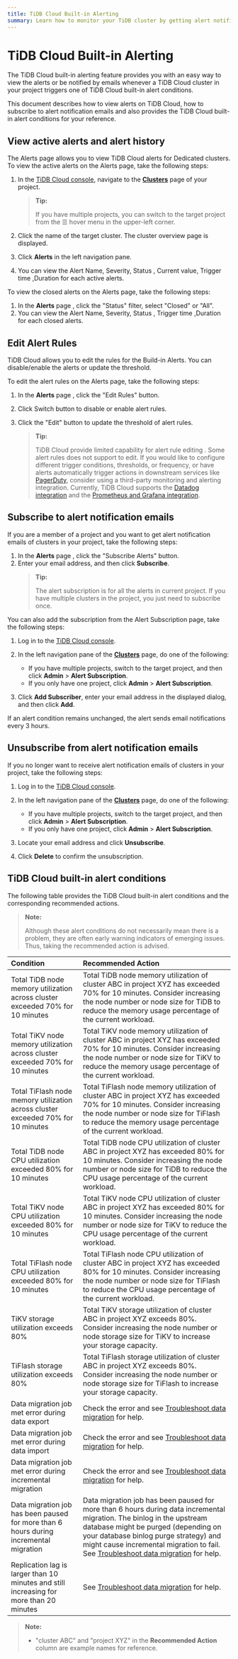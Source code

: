 ```yaml
---
title: TiDB Cloud Built-in Alerting
summary: Learn how to monitor your TiDB cluster by getting alert notification emails from TiDB Cloud.
---
```


# TiDB Cloud Built-in Alerting

The TiDB Cloud built-in alerting feature provides you with an easy way to view the alerts or be notified by emails whenever a TiDB Cloud cluster in your project triggers one of TiDB Cloud built-in alert conditions.

This document describes how to view alerts on TiDB Cloud, how to subscribe to alert notification emails and also provides the TiDB Cloud built-in alert conditions for your reference.

## View active alerts and alert history 

The Alerts page allows you to view TiDB Cloud alerts for Dedicated clusters.
To view the active alerts on the Alerts page, take the following steps:

1. In the [TiDB Cloud console](https://tidbcloud.com/), navigate to the [**Clusters**](https://tidbcloud.com/console/clusters) page of your project.

    > **Tip:**
    >
    > If you have multiple projects, you can switch to the target project from the ☰ hover menu in the upper-left corner.

2. Click the name of the target cluster. The cluster overview page is displayed.
3. Click **Alerts** in the left navigation pane.
4. You can view the Alert Name, Severity, Status , Current value, Trigger time ,Duration for each active alerts. 

To view the closed alerts on the Alerts page, take the following steps:
1. In the **Alerts** page , click the "Status" filter, select "Closed" or "All". 
2. You can view the Alert Name, Severity, Status , Trigger time ,Duration for each closed alerts. 

## Edit Alert Rules

TiDB Cloud allows you to edit the rules for the Build-in Alerts. You can disable/enable the alerts or update the threshold. 

To edit the alert rules on the Alerts page, take the following steps:
1. In the **Alerts** page , click the "Edit Rules" button. 
2. Click Switch button to disable or enable alert rules.
3. Click the "Edit" button to update the threshold of alert rules. 

    > **Tip:**
    >
    > TiDB Cloud provide limited capability for alert rule editing . Some alert rules does not support to edit. If you would like to configure different trigger conditions, thresholds, or frequency, or have alerts automatically trigger actions in downstream services like [PagerDuty](https://www.pagerduty.com/docs/guides/datadog-integration-guide/), consider using a third-party monitoring and alerting integration. Currently, TiDB Cloud supports the [Datadog integration](/tidb-cloud/monitor-datadog-integration.md) and the [Prometheus and Grafana integration](/tidb-cloud/monitor-prometheus-and-grafana-integration.md).

## Subscribe to alert notification emails

If you are a member of a project and you want to get alert notification emails of clusters in your project, take the following steps:

1. In the **Alerts** page , click the "Subscribe Alerts" button. 
2. Enter your email address, and then click **Subscribe**. 
    > **Tip:**
    >
    > The alert subscription is for all the alerts in current project. If you have multiple clusters in the project, you just need to subscribe once. 

You can also add the subscription from the Alert Subscription page, take the following steps: 

1. Log in to the [TiDB Cloud console](https://tidbcloud.com).
2. In the left navigation pane of the [**Clusters**](https://tidbcloud.com/console/clusters) page, do one of the following:

    - If you have multiple projects, switch to the target project, and then click **Admin** > **Alert Subscription**.
    - If you only have one project, click **Admin** > **Alert Subscription**.

3. Click **Add Subscriber**, enter your email address in the displayed dialog, and then click **Add**.

If an alert condition remains unchanged, the alert sends email notifications every 3 hours.

## Unsubscribe from alert notification emails

If you no longer want to receive alert notification emails of clusters in your project, take the following steps:

1. Log in to the [TiDB Cloud console](https://tidbcloud.com).
2. In the left navigation pane of the [**Clusters**](https://tidbcloud.com/console/clusters) page, do one of the following:

    - If you have multiple projects, switch to the target project, and then click **Admin** > **Alert Subscription**.
    - If you only have one project, click **Admin** > **Alert Subscription**.

3. Locate your email address and click **Unsubscribe**.

4. Click **Delete** to confirm the unsubscription.

## TiDB Cloud built-in alert conditions

The following table provides the TiDB Cloud built-in alert conditions and the corresponding recommended actions.

> **Note:**
>
> Although these alert conditions do not necessarily mean there is a problem, they are often early warning indicators of emerging issues. Thus, taking the recommended action is advised.

| Condition | Recommended Action |
|:--- |:--- |
| Total TiDB node memory utilization across cluster exceeded 70% for 10 minutes | Total TiDB node memory utilization of cluster ABC in project XYZ has exceeded 70% for 10 minutes. Consider increasing the node number or node size for TiDB to reduce the memory usage percentage of the current workload.|
| Total TiKV node memory utilization across cluster exceeded 70% for 10 minutes | Total TiKV node memory utilization of cluster ABC in project XYZ has exceeded 70% for 10 minutes. Consider increasing the node number or node size for TiKV to reduce the memory usage percentage of the current workload. |
| Total TiFlash node memory utilization across cluster exceeded 70% for 10 minutes | Total TiFlash node memory utilization of cluster ABC in project XYZ has exceeded 70% for 10 minutes. Consider increasing the node number or node size for TiFlash to reduce the memory usage percentage of the current workload. |
| Total TiDB node CPU utilization exceeded 80% for 10 minutes | Total TiDB node CPU utilization of cluster ABC in project XYZ has exceeded 80% for 10 minutes. Consider increasing the node number or node size for TiDB to reduce the CPU usage percentage of the current workload.|
| Total TiKV node CPU utilization exceeded 80% for 10 minutes | Total TiKV node CPU utilization of cluster ABC in project XYZ has exceeded 80% for 10 minutes. Consider increasing the node number or node size for TiKV to reduce the CPU usage percentage of the current workload. |
| Total TiFlash node CPU utilization exceeded 80% for 10 minutes | Total TiFlash node CPU utilization of cluster ABC in project XYZ has exceeded 80% for 10 minutes. Consider increasing the node number or node size for TiFlash to reduce the CPU usage percentage of the current workload. |
| TiKV storage utilization exceeds 80% | Total TiKV storage utilization of cluster ABC in project XYZ exceeds 80%. Consider increasing the node number or node storage size for TiKV to increase your storage capacity. |
| TiFlash storage utilization exceeds 80% | Total TiFlash storage utilization of cluster ABC in project XYZ exceeds 80%. Consider increasing the node number or node storage size for TiFlash to increase your storage capacity. |
| Data migration job met error during data export | Check the error and see [Troubleshoot data migration](/tidb-cloud/tidb-cloud-dm-precheck-and-troubleshooting.md#migration-errors-and-solutions) for help.  |
| Data migration job met error during data import | Check the error and see [Troubleshoot data migration](/tidb-cloud/tidb-cloud-dm-precheck-and-troubleshooting.md#migration-errors-and-solutions) for help. |
| Data migration job met error during incremental migration | Check the error and see [Troubleshoot data migration](/tidb-cloud/tidb-cloud-dm-precheck-and-troubleshooting.md#migration-errors-and-solutions) for help. |
| Data migration job has been paused for more than 6 hours during incremental migration | Data migration job has been paused for more than 6 hours during data incremental migration. The binlog in the upstream database might be purged (depending on your database binlog purge strategy) and might cause incremental migration to fail. See [Troubleshoot data migration](/tidb-cloud/tidb-cloud-dm-precheck-and-troubleshooting.md#migration-errors-and-solutions) for help. |
| Replication lag is larger than 10 minutes and still increasing for more than 20 minutes | See [Troubleshoot data migration](/tidb-cloud/tidb-cloud-dm-precheck-and-troubleshooting.md#migration-errors-and-solutions) for help. |

> **Note:**
>
> - "cluster ABC" and "project XYZ" in the **Recommended Action** column are example names for reference.
